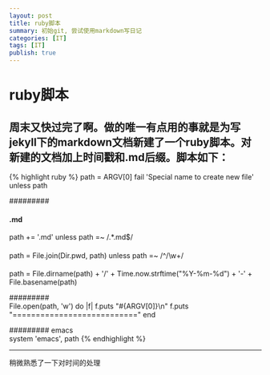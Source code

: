 ```yaml
---
layout: post
title: ruby脚本
summary: 初始git, 尝试使用markdown写日记
categories: [IT]
tags: [IT]
publish: true
---
```

ruby脚本
=============
周末又快过完了啊。做的唯一有点用的事就是为写jekyll下的markdown文档新建了一个ruby脚本。对新建的文档加上时间戳和.md后缀。脚本如下：
------------
{% highlight ruby %}
path = ARGV[0]
fail 'Special name to create new file' unless path


#########         
####     .md          
path += '.md' unless path =~ /.*\.md$/
####              
path = File.join(Dir.pwd, path) unless path =~ /^\/\w+/

####         
path = File.dirname(path) + '/' + Time.now.strftime("%Y-%m-%d") + '-' + File.basename(path)

#########        
File.open(path, 'w') do |f|
  f.puts "#{ARGV[0]}\n"
f.puts "==========================="
end

######### emacs  
system 'emacs', path
{% endhighlight %}


*************
稍微熟悉了一下对时间的处理
